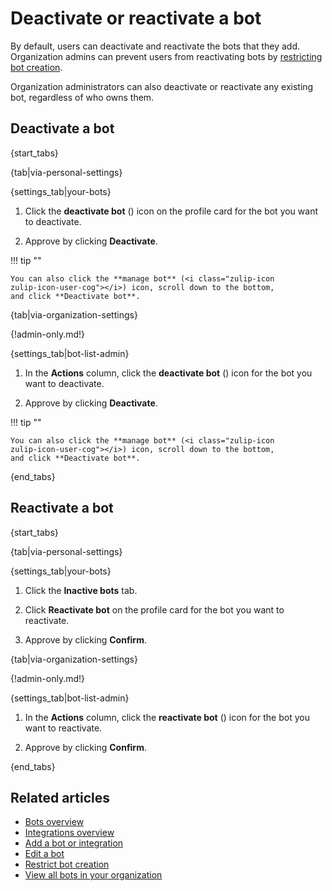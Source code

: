# Deactivate or reactivate a bot

By default, users can deactivate and reactivate the bots that they
add. Organization admins can prevent users from reactivating bots by
[restricting bot creation](/help/restrict-bot-creation).

Organization administrators can also deactivate or reactivate any existing
bot, regardless of who owns them.

## Deactivate a bot

{start_tabs}

{tab|via-personal-settings}

{settings_tab|your-bots}

1. Click the **deactivate bot** (<i class="zulip-icon zulip-icon-user-x"></i>)
   icon on the profile card for the bot you want to deactivate.

1. Approve by clicking **Deactivate**.

!!! tip ""

    You can also click the **manage bot** (<i class="zulip-icon
    zulip-icon-user-cog"></i>) icon, scroll down to the bottom,
    and click **Deactivate bot**.

{tab|via-organization-settings}

{!admin-only.md!}

{settings_tab|bot-list-admin}

1. In the **Actions** column, click the **deactivate bot** (<i class="zulip-icon
   zulip-icon-user-x"></i>) icon for the bot you want to deactivate.

1. Approve by clicking **Deactivate**.

!!! tip ""

    You can also click the **manage bot** (<i class="zulip-icon
    zulip-icon-user-cog"></i>) icon, scroll down to the bottom,
    and click **Deactivate bot**.

{end_tabs}

## Reactivate a bot

{start_tabs}

{tab|via-personal-settings}

{settings_tab|your-bots}

1. Click the **Inactive bots** tab.

1. Click **Reactivate bot** on the profile card for the bot you want to reactivate.

1. Approve by clicking **Confirm**.

{tab|via-organization-settings}

{!admin-only.md!}

{settings_tab|bot-list-admin}

1. In the **Actions** column, click the **reactivate bot** (<i class="zulip-icon
   zulip-icon-user-plus"></i>) icon for the bot you want to reactivate.

1. Approve by clicking **Confirm**.

{end_tabs}


## Related articles

* [Bots overview](/help/bots-overview)
* [Integrations overview](/help/integrations-overview)
* [Add a bot or integration](/help/add-a-bot-or-integration)
* [Edit a bot](/help/edit-a-bot)
* [Restrict bot creation](/help/restrict-bot-creation)
* [View all bots in your organization](/help/view-all-bots-in-your-organization)
